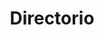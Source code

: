 ---
layout: page
title: Directorio
#background_style: bg-info
#background_image: url('/assets/img/backgrounds/image-from-rawpixel-id-1199650-jpeg.jpg')
# Add a link to the the top menu
background_image_: /assets/img/backgrounds/image-from-rawpixel-id-1199650-jpeg.jpg

menus:
  header:
    title: Links
    weight: 2

user: Dr. Luis Miguel
image: assets/img/members/person5.jpg
summary: Es Ingeniero en Sistemas Computacionales graduado con Mención de Excelencia por el Tecnológico de Monterrey. Posteriormente obtuvo el grado de Maestría por el posgrado conjunto de la Universidad Michoacana de San Nicolás de Hidalgo y la Universidad Nacional Autónoma de México, con la tesis “Arcos ordenados en Hiperespacios de Continuos Métricos y No Métricos”. Se doctoró en Ciencias Matemáticas por la Universidad Nacional Autónoma de México, presentando la tesis “Hiperespacios de Continuos No Métricos” bajo la supervisión del Dr. Alejandro Illanes.
id_: Luis1


sections:
- type: member-inf.html
  section_id: memberLuis
  user: Dr. Luis Miguel
  image: /assets/img/members/person5.jpg
  summary: >+
    Es Ingeniero en Sistemas Computacionales graduado con Mención de Excelencia por el Tecnológico de Monterrey. Posteriormente obtuvo el grado de Maestría por el posgrado conjunto de la Universidad Michoacana de San Nicolás de Hidalgo y la Universidad Nacional Autónoma de México, con la tesis “Arcos ordenados en Hiperespacios de Continuos Métricos y No Métricos”. Se doctoró en Ciencias Matemáticas por la Universidad Nacional Autónoma de México, presentando la tesis “Hiperespacios de Continuos No Métricos” bajo la supervisión del Dr. Alejandro Illanes.
    <br>
    Recibió el reconocimiento de México y el Internet del Futuro (INTTELMEX, 2000) y el Premio al Mérito Académico (ITESM, 1997).
    <br>
    <strong>Sus líneas de investigación son:</strong>
    <br>
    <ul>
    <li>Hiperespacios de continuos no métricos.</li>
    <li>Politopos abstractos.</li>
    <li>Adaptación de técnicas didácticas para el desarrollo de habilidades cognitivas específicas.</li>


  mail: luism_garcia@enesmorelia.unam.mx
  phone: (443) 6893500 Ext. 80600 
  location:  Edificio I. Cubículo 403

- type: timeline.html
  section_id: timelineLuis
  title: Trayectoria
  background_style: bg-dark text-primary
  last_image: /assets/img/timeline-end.png
  actions:
    - image: /assets/img/portfolio/thumbnails/1.jpg
      title: >+
        2017-2018
        **Humble Beginnings**
      text: >-
        We begun with small group of people willing to work hard and make our
        teaching skills worth , in front of all others!
    - image: /assets/img/portfolio/thumbnails/2.jpg
      title: >+
        November 2019
        An Coaching started
      text: >-
        We started to gather like minded people and started our stategies
        and future plans to them. As a result , interested people joined us!

---